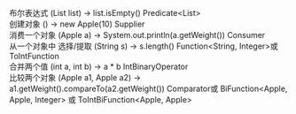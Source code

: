 布尔表达式 (List<String> list) -> list.isEmpty()    Predicate<List<String>>  
创建对象 () -> new Apple(10)                  Supplier<Apple>  
消费一个对象 (Apple a) ->
System.out.println(a.getWeight())       Consumer<Apple>  
从一个对象中
选择/提取
(String s) -> s.length() Function<String, Integer>或ToIntFunction<String>  
合并两个值 (int a, int b) -> a * b IntBinaryOperator    
比较两个对象 (Apple a1, Apple a2) ->  
a1.getWeight().compareTo(a2.getWeight()) Comparator<Apple>或
BiFunction<Apple, Apple, Integer>
或 ToIntBiFunction<Apple, Apple>   